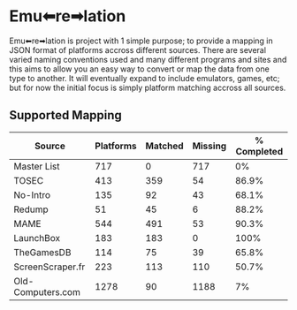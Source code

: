 # Emu⬅re➡lation
Emu⬅re➡lation is project with 1 simple purpose; to provide a mapping in JSON format of platforms accross different sources.  There are several varied naming conventions used and many different programs and sites and this aims to allow you an easy way to convert or map the data from one type to another.  It will eventually expand to include emulators, games, etc; but for now the initial focus is simply platform matching accross all sources. 



## Supported Mapping 

| Source | Platforms | Matched | Missing | % Completed |
|--|--|--|--|--|
| Master List | 717 | 0 | 717 | 0% |
| TOSEC | 413 | 359 | 54 | 86.9% |
| No-Intro | 135 | 92 | 43 | 68.1% |
| Redump | 51 | 45 | 6 | 88.2% |
| MAME | 544 | 491 | 53 | 90.3% |
| LaunchBox | 183 | 183 | 0 | 100% |
| TheGamesDB | 114 | 75 | 39 | 65.8% |
| ScreenScraper.fr | 223 | 113 | 110 | 50.7% |
| Old-Computers.com | 1278 | 90 | 1188 | 7% |
